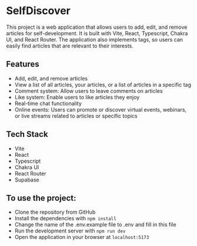 # SelfDiscover

This project is a web application that allows users to add, edit, and remove articles for self-development. It is built with Vite, React, Typescript, Chakra UI, and React Router. The application also implements tags, so users can easily find articles that are relevant to their interests.

## Features

- Add, edit, and remove articles
- View a list of all articles, your articles, or a list of articles in a specific tag
- Comment system: Allow users to leave comments on articles
- Like system: Enable users to like articles they enjoy
- Real-time chat functionality
- Online events: Users can promote or discover virtual events, webinars, or live streams related to articles or specific topics

## Tech Stack

- Vite
- React
- Typescript
- Chakra UI
- React Router
- Supabase

## To use the project:

- Clone the repository from GitHub
- Install the dependencies with `npm install`
- Change the name of the .env.example file to .env and fill in this file
- Run the development server with `npm run dev`
- Open the application in your browser at `localhost:5173`
